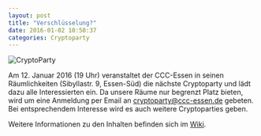 ```yaml
---
layout: post
title: "Verschlüsselung?"
date: 2016-01-02 10:50:37
categories: Cryptoparty
---
```

![CryptoParty](/media/2014-07-04/web_800px.png)

Am 12. Januar 2016 (19 Uhr) veranstaltet der CCC-Essen in seinen Räumlichkeiten (Sibyllastr. 9, Essen-Süd) die nächste Cryptoparty und lädt dazu alle Interessierten ein. Da unsere Räume nur begrenzt Platz bieten, wird um eine Anmeldung per Email an cryptoparty@ccc-essen.de gebeten. Bei entsprechendem Interesse wird es auch weitere Cryptoparties geben.

Weitere Informationen zu den Inhalten befinden sich im [Wiki](https://wiki.chaospott.de/CryptoParty).
